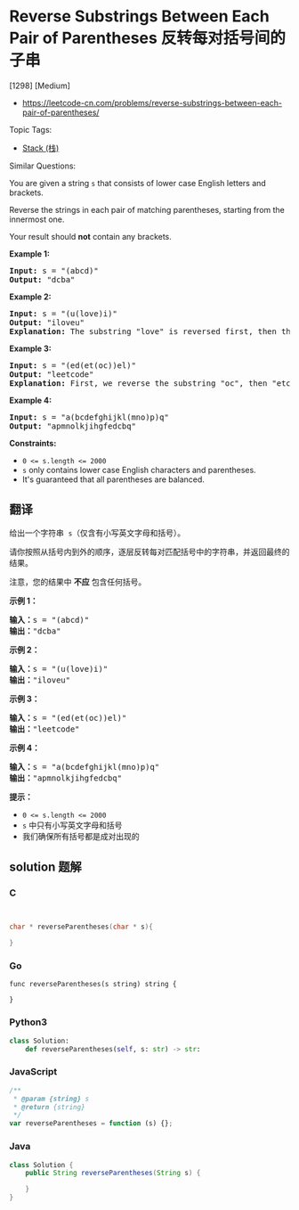 # Reverse Substrings Between Each Pair of Parentheses 反转每对括号间的子串

[1298] [Medium]

- https://leetcode-cn.com/problems/reverse-substrings-between-each-pair-of-parentheses/

Topic Tags:

- [Stack (栈)](https://leetcode-cn.com/tag/stack/)

Similar Questions:

You are given a string `s` that consists of lower case English letters and brackets.

Reverse the strings in each pair of matching parentheses, starting from the innermost one.

Your result should **not** contain any brackets.

**Example 1:**

<pre><strong>Input:</strong> s = "(abcd)"
<strong>Output:</strong> "dcba"
</pre>

**Example 2:**

<pre><strong>Input:</strong> s = "(u(love)i)"
<strong>Output:</strong> "iloveu"
<strong>Explanation:</strong>&nbsp;The substring "love" is reversed first, then the whole string is reversed.
</pre>

**Example 3:**

<pre><strong>Input:</strong> s = "(ed(et(oc))el)"
<strong>Output:</strong> "leetcode"
<strong>Explanation:</strong>&nbsp;First, we reverse the substring "oc", then "etco", and finally, the whole string.
</pre>

**Example 4:**

<pre><strong>Input:</strong> s = "a(bcdefghijkl(mno)p)q"
<strong>Output:</strong> "apmnolkjihgfedcbq"
</pre>

**Constraints:**

- `0 <= s.length <= 2000`
- `s` only contains lower case English characters and parentheses.
- It's guaranteed that all parentheses are balanced.

## 翻译

给出一个字符串  `s`（仅含有小写英文字母和括号）。

请你按照从括号内到外的顺序，逐层反转每对匹配括号中的字符串，并返回最终的结果。

注意，您的结果中 **不应** 包含任何括号。

**示例 1：**

<pre><strong>输入：</strong>s = "(abcd)"
<strong>输出：</strong>"dcba"
</pre>

**示例 2：**

<pre><strong>输入：</strong>s = "(u(love)i)"
<strong>输出：</strong>"iloveu"
</pre>

**示例 3：**

<pre><strong>输入：</strong>s = "(ed(et(oc))el)"
<strong>输出：</strong>"leetcode"
</pre>

**示例 4：**

<pre><strong>输入：</strong>s = "a(bcdefghijkl(mno)p)q"
<strong>输出：</strong>"apmnolkjihgfedcbq"
</pre>

**提示：**

- `0 <= s.length <= 2000`
- `s` 中只有小写英文字母和括号
- 我们确保所有括号都是成对出现的

## solution 题解

### C

```c


char * reverseParentheses(char * s){

}
```

### Go

```golang
func reverseParentheses(s string) string {

}
```

### Python3

```python
class Solution:
    def reverseParentheses(self, s: str) -> str:
```

### JavaScript

```javascript
/**
 * @param {string} s
 * @return {string}
 */
var reverseParentheses = function (s) {};
```

### Java

```java
class Solution {
    public String reverseParentheses(String s) {

    }
}
```
